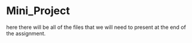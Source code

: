 # Mini_Project
here there will be all of the files that we will need to present at the end of the assignment. 
